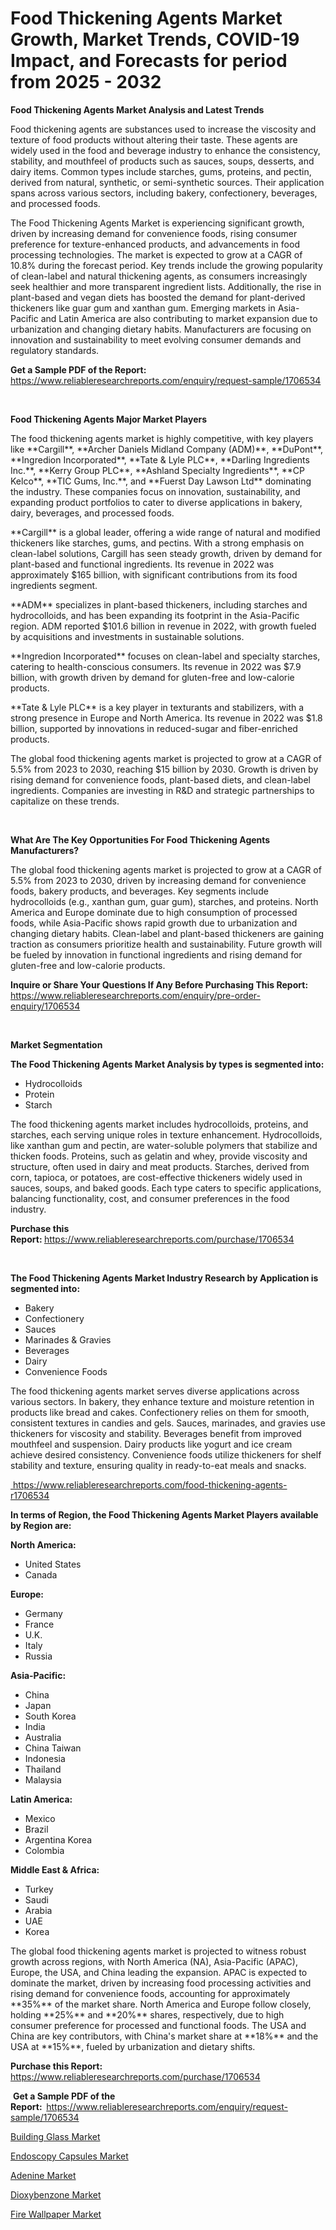 <p><h1>Food Thickening Agents Market Growth, Market Trends, COVID-19 Impact, and Forecasts for period from 2025 - 2032</h1></p><p><strong>Food Thickening Agents Market Analysis and Latest Trends</strong></p>
<p><p>Food thickening agents are substances used to increase the viscosity and texture of food products without altering their taste. These agents are widely used in the food and beverage industry to enhance the consistency, stability, and mouthfeel of products such as sauces, soups, desserts, and dairy items. Common types include starches, gums, proteins, and pectin, derived from natural, synthetic, or semi-synthetic sources. Their application spans across various sectors, including bakery, confectionery, beverages, and processed foods.</p><p>The Food Thickening Agents Market is experiencing significant growth, driven by increasing demand for convenience foods, rising consumer preference for texture-enhanced products, and advancements in food processing technologies. The market is expected to grow at a CAGR of 10.8% during the forecast period. Key trends include the growing popularity of clean-label and natural thickening agents, as consumers increasingly seek healthier and more transparent ingredient lists. Additionally, the rise in plant-based and vegan diets has boosted the demand for plant-derived thickeners like guar gum and xanthan gum. Emerging markets in Asia-Pacific and Latin America are also contributing to market expansion due to urbanization and changing dietary habits. Manufacturers are focusing on innovation and sustainability to meet evolving consumer demands and regulatory standards.</p></p>
<p><strong>Get a Sample PDF of the Report:&nbsp;</strong> <a href="https://www.reliableresearchreports.com/enquiry/request-sample/1706534?utm_campaign=83&utm_medium=2&utm_source=Github&utm_content=ia&utm_term=26012025&utm_id=food-thickening-agents">https://www.reliableresearchreports.com/enquiry/request-sample/1706534</a></p>
<p>&nbsp;</p>
<p><strong>Food Thickening Agents Major Market Players</strong></p>
<p><p>The food thickening agents market is highly competitive, with key players like **Cargill**, **Archer Daniels Midland Company (ADM)**, **DuPont**, **Ingredion Incorporated**, **Tate & Lyle PLC**, **Darling Ingredients Inc.**, **Kerry Group PLC**, **Ashland Specialty Ingredients**, **CP Kelco**, **TIC Gums, Inc.**, and **Fuerst Day Lawson Ltd** dominating the industry. These companies focus on innovation, sustainability, and expanding product portfolios to cater to diverse applications in bakery, dairy, beverages, and processed foods.</p><p>**Cargill** is a global leader, offering a wide range of natural and modified thickeners like starches, gums, and pectins. With a strong emphasis on clean-label solutions, Cargill has seen steady growth, driven by demand for plant-based and functional ingredients. Its revenue in 2022 was approximately $165 billion, with significant contributions from its food ingredients segment.</p><p>**ADM** specializes in plant-based thickeners, including starches and hydrocolloids, and has been expanding its footprint in the Asia-Pacific region. ADM reported $101.6 billion in revenue in 2022, with growth fueled by acquisitions and investments in sustainable solutions.</p><p>**Ingredion Incorporated** focuses on clean-label and specialty starches, catering to health-conscious consumers. Its revenue in 2022 was $7.9 billion, with growth driven by demand for gluten-free and low-calorie products.</p><p>**Tate & Lyle PLC** is a key player in texturants and stabilizers, with a strong presence in Europe and North America. Its revenue in 2022 was $1.8 billion, supported by innovations in reduced-sugar and fiber-enriched products.</p><p>The global food thickening agents market is projected to grow at a CAGR of 5.5% from 2023 to 2030, reaching $15 billion by 2030. Growth is driven by rising demand for convenience foods, plant-based diets, and clean-label ingredients. Companies are investing in R&D and strategic partnerships to capitalize on these trends.</p></p>
<p>&nbsp;</p>
<p><strong>What Are The Key Opportunities For Food Thickening Agents Manufacturers?</strong></p>
<p><p>The global food thickening agents market is projected to grow at a CAGR of 5.5% from 2023 to 2030, driven by increasing demand for convenience foods, bakery products, and beverages. Key segments include hydrocolloids (e.g., xanthan gum, guar gum), starches, and proteins. North America and Europe dominate due to high consumption of processed foods, while Asia-Pacific shows rapid growth due to urbanization and changing dietary habits. Clean-label and plant-based thickeners are gaining traction as consumers prioritize health and sustainability. Future growth will be fueled by innovation in functional ingredients and rising demand for gluten-free and low-calorie products.</p></p>
<p><strong>Inquire or Share Your Questions If Any Before Purchasing This Report:</strong> <a href="https://www.reliableresearchreports.com/enquiry/pre-order-enquiry/1706534?utm_campaign=83&utm_medium=2&utm_source=Github&utm_content=ia&utm_term=26012025&utm_id=food-thickening-agents">https://www.reliableresearchreports.com/enquiry/pre-order-enquiry/1706534</a></p>
<p>&nbsp;</p>
<p><strong>Market Segmentation</strong></p>
<p><strong>The Food Thickening Agents Market Analysis by types is segmented into:</strong></p>
<p><ul><li>Hydrocolloids</li><li>Protein</li><li>Starch</li></ul></p>
<p><p>The food thickening agents market includes hydrocolloids, proteins, and starches, each serving unique roles in texture enhancement. Hydrocolloids, like xanthan gum and pectin, are water-soluble polymers that stabilize and thicken foods. Proteins, such as gelatin and whey, provide viscosity and structure, often used in dairy and meat products. Starches, derived from corn, tapioca, or potatoes, are cost-effective thickeners widely used in sauces, soups, and baked goods. Each type caters to specific applications, balancing functionality, cost, and consumer preferences in the food industry.</p></p>
<p><strong>Purchase this Report:&nbsp;</strong><a href="https://www.reliableresearchreports.com/purchase/1706534?utm_campaign=83&utm_medium=2&utm_source=Github&utm_content=ia&utm_term=26012025&utm_id=food-thickening-agents">https://www.reliableresearchreports.com/purchase/1706534</a></p>
<p>&nbsp;</p>
<p><strong>The Food Thickening Agents Market Industry Research by Application is segmented into:</strong></p>
<p><ul><li>Bakery</li><li>Confectionery</li><li>Sauces</li><li>Marinades & Gravies</li><li>Beverages</li><li>Dairy</li><li>Convenience Foods</li></ul></p>
<p><p>The food thickening agents market serves diverse applications across various sectors. In bakery, they enhance texture and moisture retention in products like bread and cakes. Confectionery relies on them for smooth, consistent textures in candies and gels. Sauces, marinades, and gravies use thickeners for viscosity and stability. Beverages benefit from improved mouthfeel and suspension. Dairy products like yogurt and ice cream achieve desired consistency. Convenience foods utilize thickeners for shelf stability and texture, ensuring quality in ready-to-eat meals and snacks.</p></p>
<p><a href="https://www.reliableresearchreports.com/food-thickening-agents-r1706534?utm_campaign=83&utm_medium=2&utm_source=Github&utm_content=ia&utm_term=26012025&utm_id=food-thickening-agents">&nbsp;https://www.reliableresearchreports.com/food-thickening-agents-r1706534</a></p>
<p><strong>In terms of Region, the Food Thickening Agents Market Players available by Region are:</strong></p>
<p>
    <p> <strong> North America: </strong>
        <ul>
            <li>United States</li>
            <li>Canada</li>
        </ul>
        </p> 
    <p> <strong> Europe: </strong>
        <ul>
            <li>Germany</li>
            <li>France</li>
            <li>U.K.</li>
            <li>Italy</li>
            <li>Russia</li>
        </ul>
        </p> 
    <p> <strong> Asia-Pacific: </strong>
        <ul>
            <li>China</li>
            <li>Japan</li>
            <li>South Korea</li>
            <li>India</li>
            <li>Australia</li>
            <li>China Taiwan</li>
            <li>Indonesia</li>
            <li>Thailand</li>
            <li>Malaysia</li>
        </ul>
        </p> 
    <p> <strong> Latin America: </strong>
        <ul>
            <li>Mexico</li>
            <li>Brazil</li>
            <li>Argentina Korea</li>
            <li>Colombia</li>
        </ul>
        </p> 
    <p> <strong> Middle East & Africa: </strong>
        <ul>
            <li>Turkey</li>
            <li>Saudi</li>
            <li>Arabia</li>
            <li>UAE</li>
            <li>Korea</li>
        </ul>
    </p>
    </p>
<p><p>The global food thickening agents market is projected to witness robust growth across regions, with North America (NA), Asia-Pacific (APAC), Europe, the USA, and China leading the expansion. APAC is expected to dominate the market, driven by increasing food processing activities and rising demand for convenience foods, accounting for approximately **35%** of the market share. North America and Europe follow closely, holding **25%** and **20%** shares, respectively, due to high consumer preference for processed and functional foods. The USA and China are key contributors, with China's market share at **18%** and the USA at **15%**, fueled by urbanization and dietary shifts.</p></p>
<p><strong>Purchase this Report: </strong><a href="https://www.reliableresearchreports.com/purchase/1706534?utm_campaign=83&utm_medium=2&utm_source=Github&utm_content=ia&utm_term=26012025&utm_id=food-thickening-agents">https://www.reliableresearchreports.com/purchase/1706534</a></p>
<p>&nbsp;<strong>Get a Sample PDF of the Report:&nbsp;&nbsp;</strong><a href="https://www.reliableresearchreports.com/enquiry/request-sample/1706534?utm_campaign=83&utm_medium=2&utm_source=Github&utm_content=ia&utm_term=26012025&utm_id=food-thickening-agents">https://www.reliableresearchreports.com/enquiry/request-sample/1706534</a></p>
<p><strong></strong></p>
<p><p><a href="https://github.com/ashepherd82/Market-Research-Report-List-6/blob/main/building-glass-market.md?utm_campaign=83&utm_medium=2&utm_source=Github&utm_content=ia&utm_term=26012025&utm_id=food-thickening-agents">Building Glass Market</a></p><p><a href="https://github.com/elizabethdagraca/Market-Research-Report-List-5/blob/main/endoscopy-capsules-market.md?utm_campaign=83&utm_medium=2&utm_source=Github&utm_content=ia&utm_term=26012025&utm_id=food-thickening-agents">Endoscopy Capsules Market</a></p><p><a href="https://github.com/irfadac/Market-Research-Report-List-5/blob/main/adenine-market.md?utm_campaign=83&utm_medium=2&utm_source=Github&utm_content=ia&utm_term=26012025&utm_id=food-thickening-agents">Adenine Market</a></p><p><a href="https://github.com/JakirUddin651/Market-Research-Report-List-1/blob/main/dioxybenzone-market.md?utm_campaign=83&utm_medium=2&utm_source=Github&utm_content=ia&utm_term=26012025&utm_id=food-thickening-agents">Dioxybenzone Market</a></p><p><a href="https://github.com/santosh758595/Market-Research-Report-List-6/blob/main/fire-wallpaper-market.md?utm_campaign=83&utm_medium=2&utm_source=Github&utm_content=ia&utm_term=26012025&utm_id=food-thickening-agents">Fire Wallpaper Market</a></p></p>